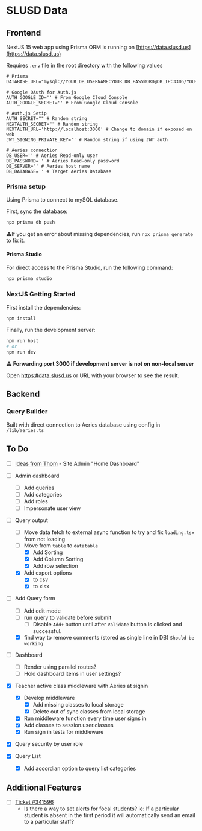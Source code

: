 # SLUSD Data

## Frontend

NextJS 15 web app using Prisma ORM is running on [https://data.slusd.us](https://data.slusd.us)

Requires `.env` file in the root directory with the following values

```.env
# Prisma
DATABASE_URL="mysql://YOUR_DB_USERNAME:YOUR_DB_PASSWORD@DB_IP:3306/YOUR_DATABASE_SCHEMA_NAME"

# Google OAuth for Auth.js
AUTH_GOOGLE_ID='' # From Google Cloud Console
AUTH_GOOGLE_SECRET='' # From Google Cloud Console

# Auth.js Setip
AUTH_SECRET="" # Random string
NEXTAUTH_SECRET="" # Random string
NEXTAUTH_URL='http://localhost:3000' # Change to domain if exposed on web
JWT_SIGNING_PRIVATE_KEY='' # Random string if using JWT auth

# Aeries connection
DB_USER='' # Aeries Read-only user
DB_PASSWORD='' # Aeries Read-only password
DB_SERVER='' # Aeries host name
DB_DATABASE='' # Target Aeries Database

```

### Prisma  setup

Using Prisma to connect to mySQL database.

First, sync the database:

```bash
npx prisma db push

```

:warning:If you get an error about missing dependencies, run `npx prisma generate` to fix it.

#### Prisma Studio

For direct access to the Prisma Studio, run the following command:

```bash
npx prisma studio
```

### NextJS Getting Started

First install the dependencies:

```bash
npm install
```

Finally, run the development server:

```bash
npm run host
# or
npm run dev
```

:warning: **Forwarding port 3000 if development server is not on non-local server**

Open [https:#data.slusd.us](https:#data.slusd.us) or URL with your browser to see the result.

## Backend

### Query Builder

Built with direct connection to Aeries database using config in `/lib/aeries.ts`

## To Do
- [ ] [Ideas from Thom](https://docs.google.com/spreadsheets/d/1sciIq4W_Z122uuzMvqx6YvsvNEHl2CpDHn_FQvHyh6g/edit?usp=sharing) - Site Admin "Home Dashboard"

- [ ] Admin dashboard
  - [ ] Add queries
  - [ ] Add categories
  - [ ] Add roles
  - [ ] Impersonate user view
- [ ] Query output
  - [ ] Move data fetch to external async function to try and fix `loading.tsx` from not loading
  - [ ] Move from `table` to `datatable`
    - [x] Add Sorting
    - [X] Add Column Sorting
    - [x] Add row selection
  - [x] Add export options
    - [x] to csv
    - [x] to xlsx
- [ ] Add Query form
  - [ ] Add edit mode
  - [ ] run query to validate before submit
    - [ ] Disable `Add+` button until after `Validate` button is clicked and successful.
  - [x] find way to remove comments (stored as single line in DB) `Should be working`
- [ ] Dashboard
  - [ ] Render using parallel routes?
  - [ ] Hold dashboard items in user settings?
- [x] Teacher active class middleware with Aeries at signin
  - [x] Develop middleware
    - [x] Add missing classes to local storage
    - [x] Delete out of sync classes from local storage
  - [x] Run middleware function every time user signs in
  - [x] Add classes to session.user.classes
  - [x] Run sign in tests for middleware
- [x] Query security by user role
- [x] Query List
  - [x] Add accordian option to query list categories 

  
## Additional Features

- [ ] [Ticket #341596](https://osticket.slusd.us/scp/tickets.php?id=22460)
  - Is there a way to set alerts for focal students? ie: If a particular student is absent in the first period it will automatically send an email to a particular staff?
